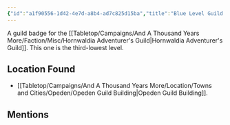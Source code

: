 ```yaml
---
{"id":"a1f90556-1d42-4e7d-a8b4-ad7c825d15ba","title":"Blue Level Guild Badge","description":"A guild badge for the Hornwaldia Adventurer's Guild. This one is the third-lowest level.","isInCurrentInventory":true,"amountHeld":1,"causeOfConsumption":"null","publish":true,"date_created":"Saturday, April 13th 2024, 8:16:04 pm","date_modified":"Saturday, April 13th 2024, 11:44:56 pm","cssclasses":["mado-heading"],"path":"Tabletop/Campaigns/And A Thousand Years More/Inventory/Misc/Blue Level Guild Badge.md","permalink":"/tabletop/campaigns/and-a-thousand-years-more/inventory/misc/blue-level-guild-badge/","PassFrontmatter":true}
---
```



A guild badge for the [[Tabletop/Campaigns/And A Thousand Years More/Faction/Misc/Hornwaldia Adventurer's Guild\|Hornwaldia Adventurer's Guild]]. This one is the third-lowest level.

## Location Found

- [[Tabletop/Campaigns/And A Thousand Years More/Location/Towns and Cities/Opeden/Opeden Guild Building\|Opeden Guild Building]].

## Mentions


